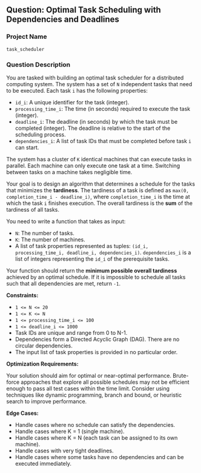 ## Question: Optimal Task Scheduling with Dependencies and Deadlines

### Project Name

`task_scheduler`

### Question Description

You are tasked with building an optimal task scheduler for a distributed computing system. The system has a set of `N` independent tasks that need to be executed. Each task `i` has the following properties:

*   `id_i`: A unique identifier for the task (integer).
*   `processing_time_i`: The time (in seconds) required to execute the task (integer).
*   `deadline_i`: The deadline (in seconds) by which the task must be completed (integer). The deadline is relative to the start of the scheduling process.
*   `dependencies_i`: A list of task IDs that must be completed before task `i` can start.

The system has a cluster of `K` identical machines that can execute tasks in parallel.  Each machine can only execute one task at a time.  Switching between tasks on a machine takes negligible time.

Your goal is to design an algorithm that determines a schedule for the tasks that minimizes the **tardiness**.  The tardiness of a task is defined as `max(0, completion_time_i - deadline_i)`, where `completion_time_i` is the time at which the task `i` finishes execution. The overall tardiness is the **sum** of the tardiness of all tasks.

You need to write a function that takes as input:

*   `N`: The number of tasks.
*   `K`: The number of machines.
*   A list of task properties represented as tuples: `(id_i, processing_time_i, deadline_i, dependencies_i)`.  `dependencies_i` is a list of integers representing the `id_i` of the prerequisite tasks.

Your function should return the **minimum possible overall tardiness** achieved by an optimal schedule. If it is impossible to schedule all tasks such that all dependencies are met, return `-1`.

**Constraints:**

*   `1 <= N <= 20`
*   `1 <= K <= N`
*   `1 <= processing_time_i <= 100`
*   `1 <= deadline_i <= 1000`
*   Task IDs are unique and range from 0 to N-1.
*   Dependencies form a Directed Acyclic Graph (DAG).  There are no circular dependencies.
*   The input list of task properties is provided in no particular order.

**Optimization Requirements:**

Your solution should aim for optimal or near-optimal performance.  Brute-force approaches that explore all possible schedules may not be efficient enough to pass all test cases within the time limit. Consider using techniques like dynamic programming, branch and bound, or heuristic search to improve performance.

**Edge Cases:**

*   Handle cases where no schedule can satisfy the dependencies.
*   Handle cases where K = 1 (single machine).
*   Handle cases where K = N (each task can be assigned to its own machine).
*   Handle cases with very tight deadlines.
*   Handle cases where some tasks have no dependencies and can be executed immediately.
